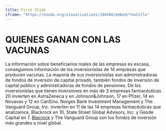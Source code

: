 ```yaml
---
title: First Slide
iframe: "https://onodo.org/visualizations/194586/embed/?notitle"
---
```


# QUIENES GANAN CON LAS VACUNAS

La información sobre beneficiarios reales de las empresas es escasa, conseguimos información de los inversionistas de 14 empresas que producen vacunas. La mayoría de sus inversionistas son administradoras de fondos de inversión de capital privado, también fondos de inversión de capital público y administradoras de fondos de pensiones. De los inversionistas que tienen inversiones en más de 3 empresas farmacéuticas 20 invierten en AstraZeneca y en Johnson&Johnson, 17 en Pfizer, 14 en Novavax y 12 en CanSino. Norges Bank Investment Management y The Vanguard Group, Inc. invierten en 11 de las 14 empresas farmacéuticas que analizamos, Blackrock en 10, State Street Global Advisors, Inc. y Geode Capital en 7. [Blacrock](https://poderlatam.org/project/conoceablackrock/) y The Vanguard Group son los fondos de inversión más grandes a nivel global.
